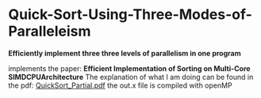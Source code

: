 # Quick-Sort-Using-Three-Modes-of-Paralleleism
<b>Efficiently implement three three levels of parallelism in one program</b>

implements the paper: <b>Efficient Implementation of Sorting on Multi-Core SIMDCPUArchitecture</b>
The explanation of what I am doing can be found in the pdf: [QuickSort_Partial.pdf](https://github.com/danielchild1/Quick-Sort-Using-Three-Modes-of-Paralleleism/blob/master/QuickSort_Partial.pdf)
the out.x file is compiled with openMP
